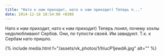 ```yaml
---
title: "Нато к нам приходит, нато к нам приходит) Теперь п..."
date: 2014-12-18 18:54:00 +0300
---
```


Нато к нам приходит, нато к нам приходит) Теперь понял, почему хохлы недолюбливают Сербов. Они, по тупости своей. Им завидуют. Т.к. к Сербам нато пришло.

{% include media.html f="/assets/vk_photos/1/hlucP1jewdA.jpg" alt="" %}
